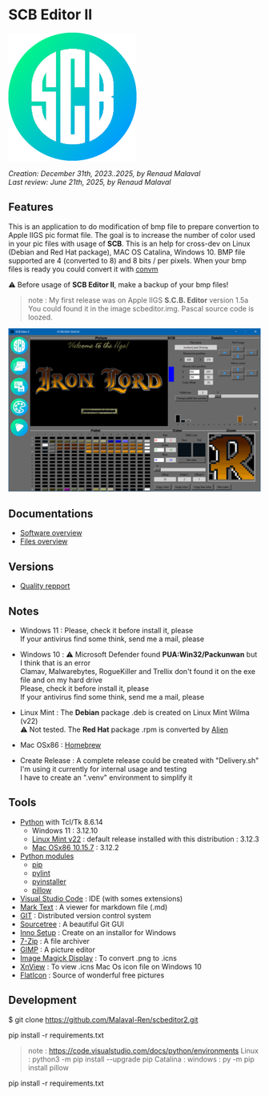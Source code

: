 
# **SCB Editor II**

![Alt text](scbeditor2_T_256x256.png "scbeditor2")

_Creation: December 31th, 2023..2025, by Renaud Malaval_  
_Last review: June 21th, 2025, by Renaud Malaval_

## Features

  This is an application to do modification of bmp file to prepare convertion to Apple IIGS pic format file.
  The goal is to increase the number of color used in your pic files with usage of **SCB**.
  This is an help for cross-dev on Linux (Debian and Red Hat package), MAC OS Catalina, Windows 10.
  BMP file supported are 4 (converted to 8) and 8 bits / per pixels.
  When your bmp files is ready you could convert it with [convm](https://github.com/Malaval-Ren/ConvM)
 
  :warning: Before usage of **SCB Editor II**, make a backup of your bmp files!

> note : My first release was on Apple IIGS **S.C.B. Editor** version 1.5a
> You could found it in the image scbeditor.img.
> Pascal source code is loozed.

![Alt text](./Documents/presentation.png "SCBEditor II")

## **Documentations**

- [Software overview](Documents/manual.md)
- [Files overview](Documents/Catalog_Files.md)

## **Versions**

- [Quality repport](Quality_pylint_log.md)

## **Notes**

- Windows 11 :
Please, check it before install it, please  
If your antivirus find some think, send me a mail, please  

- Windows 10 :
:warning: Microsoft Defender found **PUA:Win32/Packunwan** but I think that is an error  
Clamav, Malwarebytes, RogueKiller and Trellix don't found it on the exe file and on my hard drive  
Please, check it before install it, please  
If your antivirus find some think, send me a mail, please  

- Linux Mint :
The **Debian** package .deb is created on Linux Mint Wilma (v22)  
:warning: Not tested. The **Red Hat** package .rpm is converted by [Alien](https://joeyh.name/code/alien/)  

- Mac OSx86 :
[Homebrew](https://brew.sh/)  

- Create Release :
A complete release could be created with "Delivery.sh"  
I'm using it currently for internal usage and testing  
I have to create an ".venv" environment to simplify it  

## **Tools**

- [Python](https://www.python.org/) with Tcl/Tk 8.6.14
  - Windows 11 : 3.12.10
  - [Linux Mint v22](https://linuxmint.com/) : default release installed with this distribution : 3.12.3  
  - [Mac OSx86 10.15.7](https://apps.apple.com/fr/app/macos-catalina/id1466841314?mt=12) : 3.12.2
- [Python modules](https://pypi.org/)
  - [pip](https://pypi.org/project/pip/)
  - [pylint](https://pypi.org/project/pylint/)
  - [pyinstaller](https://pyinstaller.org/en/stable/)
  - [pillow](https://pypi.org/project/pillow/)
- [Visual Studio Code](https://code.visualstudio.com/) : IDE (with somes extensions)
- [Mark Text](https://www.marktext.cc/) : A viewer for markdown file (.md)
- [GIT](https://git-scm.com/) : Distributed version control system
- [Sourcetree](https://sourcetreeapp.com/) : A beautiful Git GUI
- [Inno Setup](https://jrsoftware.org/isinfo.php) : Create on an installor for Windows
- [7-Zip](https://www.7-zip.org/) : A file archiver
- [GIMP](https://www.gimp.org/) : A picture editor
- [Image Magick Display](https://imagemagick.org/) : To convert .png to .icns
- [XnView](https://www.xnview.com/) : To view .icns Mac Os icon file on Windows 10
- [FlatIcon](https://www.flaticon.com) : Source of wonderful free pictures

## **Development**

$ git clone https://github.com/Malaval-Ren/scbeditor2.git

pip install -r requirements.txt

>note : https://code.visualstudio.com/docs/python/environments
        Linux    : python3 -m pip install --upgrade pip
        Catalina :
        windows  : py -m pip install pillow

pip install -r requirements.txt
